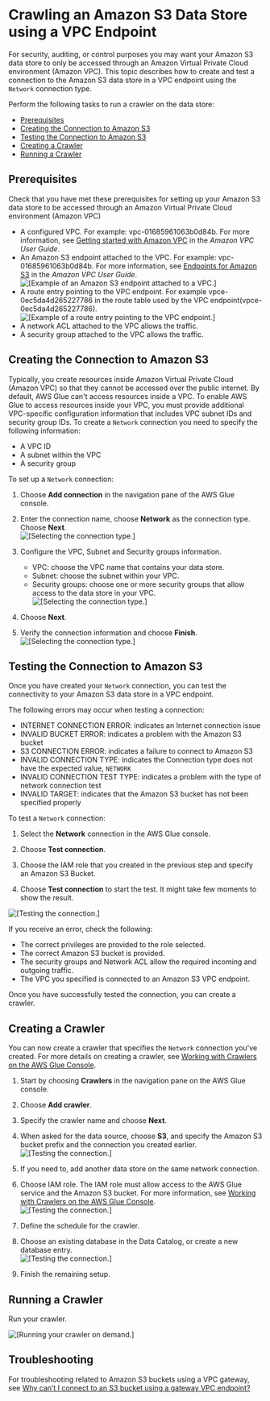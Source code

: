 # Crawling an Amazon S3 Data Store using a VPC Endpoint<a name="connection-S3-VPC"></a>

For security, auditing, or control purposes you may want your Amazon S3 data store to only be accessed through an Amazon Virtual Private Cloud environment \(Amazon VPC\)\. This topic describes how to create and test a connection to the Amazon S3 data store in a VPC endpoint using the `Network` connection type\.

Perform the following tasks to run a crawler on the data store:
+ [Prerequisites](#connection-S3-VPC-prerequisites)
+ [Creating the Connection to Amazon S3](#connection-S3-VPC-create-connection)
+ [Testing the Connection to Amazon S3](#connection-S3-VPC-test-connection)
+ [Creating a Crawler](#connection-S3-VPC-create-crawler)
+ [Running a Crawler](#connection-S3-VPC-run-crawler)

## Prerequisites<a name="connection-S3-VPC-prerequisites"></a>

Check that you have met these prerequisites for setting up your Amazon S3 data store to be accessed through an Amazon Virtual Private Cloud environment \(Amazon VPC\)
+ A configured VPC\. For example: vpc\-01685961063b0d84b\. For more information, see [Getting started with Amazon VPC](https://docs.aws.amazon.com/vpc/latest/userguide/vpc-getting-started.html) in the *Amazon VPC User Guide*\.
+ An Amazon S3 endpoint attached to the VPC\. For example: vpc\-01685961063b0d84b\. For more information, see [Endpoints for Amazon S3](https://docs.aws.amazon.com/vpc/latest/userguide/vpc-endpoints-s3.html) in the *Amazon VPC User Guide*\.  
![\[Example of an Amazon S3 endpoint attached to a VPC.\]](http://docs.aws.amazon.com/glue/latest/dg/images/network_s3_vpc_s3_endpoint_attached.png)
+ A route entry pointing to the VPC endpoint\. For example vpce\-0ec5da4d265227786 in the route table used by the VPC endpoint\(vpce\-0ec5da4d265227786\)\.  
![\[Example of a route entry pointing to the VPC endpoint.\]](http://docs.aws.amazon.com/glue/latest/dg/images/network_s3_vpc_route_entry.png)
+ A network ACL attached to the VPC allows the traffic\.
+ A security group attached to the VPC allows the traffic\.

## Creating the Connection to Amazon S3<a name="connection-S3-VPC-create-connection"></a>

Typically, you create resources inside Amazon Virtual Private Cloud \(Amazon VPC\) so that they cannot be accessed over the public internet\. By default, AWS Glue can't access resources inside a VPC\. To enable AWS Glue to access resources inside your VPC, you must provide additional VPC\-specific configuration information that includes VPC subnet IDs and security group IDs\. To create a `Network` connection you need to specify the following information:
+ A VPC ID
+ A subnet within the VPC
+ A security group

To set up a `Network` connection:

1. Choose **Add connection** in the navigation pane of the AWS Glue console\.

1. Enter the connection name, choose **Network** as the connection type\. Choose **Next**\.  
![\[Selecting the connection type.\]](http://docs.aws.amazon.com/glue/latest/dg/images/network_s3_vpc_add_network_1.png)

1. Configure the VPC, Subnet and Security groups information\.
   + VPC: choose the VPC name that contains your data store\.
   + Subnet: choose the subnet within your VPC\.
   + Security groups: choose one or more security groups that allow access to the data store in your VPC\.  
![\[Selecting the connection type.\]](http://docs.aws.amazon.com/glue/latest/dg/images/network_s3_vpc_add_network_2.png)

1. Choose **Next**\.

1. Verify the connection information and choose **Finish**\.  
![\[Selecting the connection type.\]](http://docs.aws.amazon.com/glue/latest/dg/images/network_s3_vpc_add_network_3.png)

## Testing the Connection to Amazon S3<a name="connection-S3-VPC-test-connection"></a>

Once you have created your `Network` connection, you can test the connectivity to your Amazon S3 data store in a VPC endpoint\.

The following errors may occur when testing a connection:
+ INTERNET CONNECTION ERROR: indicates an Internet connection issue
+ INVALID BUCKET ERROR: indicates a problem with the Amazon S3 bucket
+ S3 CONNECTION ERROR: indicates a failure to connect to Amazon S3
+ INVALID CONNECTION TYPE: indicates the Connection type does not have the expected value, `NETWORK`
+ INVALID CONNECTION TEST TYPE: indicates a problem with the type of network connection test
+ INVALID TARGET: indicates that the Amazon S3 bucket has not been specified properly

To test a `Network` connection:

1. Select the **Network** connection in the AWS Glue console\.

1. Choose **Test connection**\.

1. Choose the IAM role that you created in the previous step and specify an Amazon S3 Bucket\.

1. Choose **Test connection** to start the test\. It might take few moments to show the result\. 

![\[Testing the connection.\]](http://docs.aws.amazon.com/glue/latest/dg/images/network_s3_vpc_test_network.png)

 If you receive an error, check the following:
+ The correct privileges are provided to the role selected\.
+ The correct Amazon S3 bucket is provided\.
+ The security groups and Network ACL allow the required incoming and outgoing traffic\.
+ The VPC you specified is connected to an Amazon S3 VPC endpoint\.

Once you have successfully tested the connection, you can create a crawler\.

## Creating a Crawler<a name="connection-S3-VPC-create-crawler"></a>

You can now create a crawler that specifies the `Network` connection you've created\. For more details on creating a crawler, see [Working with Crawlers on the AWS Glue Console](console-crawlers.md)\.

1. Start by choosing **Crawlers** in the navigation pane on the AWS Glue console\. 

1. Choose **Add crawler**\.

1. Specify the crawler name and choose **Next**\.

1. When asked for the data source, choose **S3**, and specify the Amazon S3 bucket prefix and the connection you created earlier\.  
![\[Testing the connection.\]](http://docs.aws.amazon.com/glue/latest/dg/images/network_s3_vpc_add_crawler_1.png)

1. If you need to, add another data store on the same network connection\.

1. Choose IAM role\. The IAM role must allow access to the AWS Glue service and the Amazon S3 bucket\. For more information, see [Working with Crawlers on the AWS Glue Console](console-crawlers.md)\.  
![\[Testing the connection.\]](http://docs.aws.amazon.com/glue/latest/dg/images/network_s3_vpc_add_crawler_2.png)

1. Define the schedule for the crawler\.

1. Choose an existing database in the Data Catalog, or create a new database entry\.  
![\[Testing the connection.\]](http://docs.aws.amazon.com/glue/latest/dg/images/network_s3_vpc_add_crawler_3.png)

1. Finish the remaining setup\.

## Running a Crawler<a name="connection-S3-VPC-run-crawler"></a>

Run your crawler\.

![\[Running your crawler on demand.\]](http://docs.aws.amazon.com/glue/latest/dg/images/network_s3_vpc_s3_endpoint_run_crawler.png)

## Troubleshooting<a name="connection-S3-VPC-troubleshooting"></a>

For troubleshooting related to Amazon S3 buckets using a VPC gateway, see [Why can’t I connect to an S3 bucket using a gateway VPC endpoint?](https://aws.amazon.com/premiumsupport/knowledge-center/connect-s3-vpc-endpoint/)
